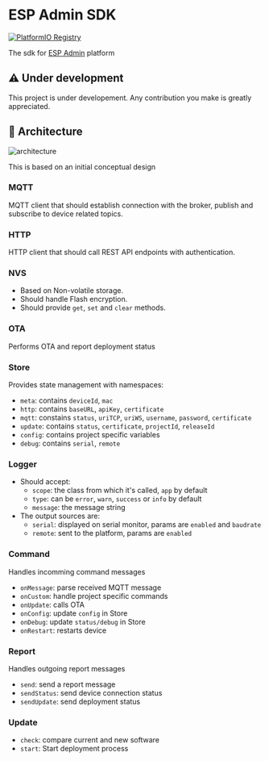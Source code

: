 # ESP Admin SDK

[![PlatformIO Registry](https://badges.registry.platformio.org/packages/bg-dev/library/ESPAdmin.svg)](https://registry.platformio.org/libraries/bg-dev/ESPAdmin)

The sdk for [ESP Admin](https://github.com/becem-gharbi/esp-admin) platform

## ⚠️ Under development

This project is under developement. Any contribution you make is greatly appreciated.

## 🧱 Architecture

![architecture](https://pub-52f7e6f21f164b9e9f3f9c2df16ece76.r2.dev/sdk-architecture.png?rev=0)

This is based on an initial conceptual design

### MQTT

MQTT client that should establish connection with the broker, publish and subscribe to device related topics.

### HTTP

HTTP client that should call REST API endpoints with authentication.

### NVS

- Based on Non-volatile storage.
- Should handle Flash encryption.
- Should provide `get`, `set` and `clear` methods.

### OTA

Performs OTA and report deployment status

### Store

Provides state management with namespaces:

- `meta`: contains `deviceId`, `mac`
- `http`: contains `baseURL`, `apiKey`, `certificate`
- `mqtt`: constains `status`, `uriTCP`, `uriWS`, `username`, `password`, `certificate`
- `update`: contains `status`, `certificate`, `projectId`, `releaseId`
- `config`: contains project specific variables
- `debug`: contains `serial`, `remote`

### Logger

- Should accept:
  - `scope`: the class from which it's called, `app` by default
  - `type`: can be `error`, `warn`, `success` or `info` by default
  - `message`: the message string
- The output sources are:
  - `serial`: displayed on serial monitor, params are `enabled` and `baudrate`
  - `remote`: sent to the platform, params are `enabled`

### Command

Handles incomming command messages

- `onMessage`: parse received MQTT message
- `onCustom`: handle project specific commands
- `onUpdate`: calls OTA
- `onConfig`: update `config` in Store
- `onDebug`: update `status/debug` in Store
- `onRestart`: restarts device

### Report

Handles outgoing report messages

- `send`: send a report message
- `sendStatus`: send device connection status
- `sendUpdate`: send deployment status

### Update

- `check`: compare current and new software
- `start`: Start deployment process
